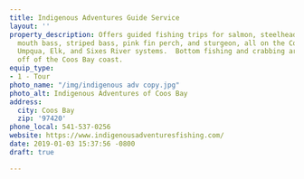 ```yaml
---
title: Indigenous Adventures Guide Service
layout: ''
property_description: Offers guided fishing trips for salmon, steelhead, shad, small
  mouth bass, striped bass, pink fin perch, and sturgeon, all on the Coos, Coquille,
  Umpqua, Elk, and Sixes River systems.  Bottom fishing and crabbing are also available
  off of the Coos Bay coast.
equip_type:
- 1 - Tour
photo_name: "/img/indigenous adv copy.jpg"
photo_alt: Indigenous Adventures of Coos Bay
address:
  city: Coos Bay
  zip: '97420'
phone_local: 541-537-0256
website: https://www.indigenousadventuresfishing.com/
date: 2019-01-03 15:37:56 -0800
draft: true

---
```

